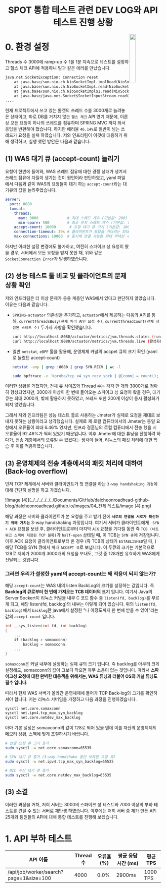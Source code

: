 <h1 align = 'center'> SPOT 통합 테스트 관련 DEV LOG와 API 테스트 진행 상황 </h1>

<img src="https://img.shields.io/badge/작성자%20%7C%20전수민-205781?style=for-the-badge&logo=github&logoColor=FFFFFF" width='20%' align = 'right'/>

# 0. 환경 설정

Threads 수 3000에 ramp-up 수 1을 1분 지속으로 테스트를 설정하고 헬스 체크 API에 적용하니 밑과 같은 에러를 만났습니다.  

```txt
java.net.SocketException: Connection reset
	at java.base/sun.nio.ch.NioSocketImpl.implRead(NioSocketImpl.java:328)
	at java.base/sun.nio.ch.NioSocketImpl.read(NioSocketImpl.java:355)
	at java.base/sun.nio.ch.NioSocketImpl$1.read(NioSocketImpl.java:808)
	at java.base/java.net.Socket$SocketInputStream.read(Socket.java:966)
....
```

현재 프로젝트에서 쓰고 있는 톰캣의 쓰레드 수를 3000개로 늘려놓은 상태이고, 따로 DB를 거치지 않는 `헬스 체크`  API 였기 때문에, 이론상 모든 요청이 하나의 쓰레드를 점유하며 SPRING MVC 까지 와서 응답을 반환해야 했습니다. 하지만 에러율 `46.14%`로 절반이 넘는 쓰레드가 요청을 실패 하였습니다. 저와 인프라팀이 이것에 대응하기 위해 생각하고, 실행 했던 방안은 다음과 같습니다.

## (1) WAS 대기 큐 (accept-count) 늘리기

  요청이 한번에 들어와, WAS 쓰레드 점유에 대한 경쟁 상태가 생겨서 쓰레드 점유에 차질이 생기는 것이 원인이라 판단하였고, yaml 파일에서 다음과 같이 WAS의 요청들이 대기 하는  `accept-count`라는 대기큐의 값을 늘려주었습니다. 

```yaml
server:
  port: 8080
  tomcat:
    threads:
      max: 3000             # 최대 스레드 개수 (기본값: 200)
      min-spare: 500        # 최소 유지 스레드 개수 (기본값: 10)
    accept-count: 10000      # 요청 대기 큐 크기 (기본값: 100)
    connection-timeout: 30s # 클라이언트가 응답을 기다리는 최대 시간
    max-connections: 10000  # 동시에 연결 가능한 최대 커넥션 수 (기본값: 8192)
```

하지만 이러한 설정 변경에도 불가하고, 여전히 스파이크 성 요청이 왔을 경우, 서버에서 모든 요청을 받지 못한 채, 위와 같은 `SocketConnection Error`가 발생하였습니다. 

## (2) 성능 테스트 툴 비교 및 클라이언트의 문제 상황 확인

저와 인프라팀은 더 이상 문제가 응용 계층인 WAS에서 있다고 판단하지 않았습니다. 이유는 다음과 같습니다. 

- `SPRING-actuator` 의존성을 추가하고, `actuator`에서 제공하는 다음의 API를 통해, `currentThreadsBusy(현재 처리 중인 요청 수)`, `currentThreadCount(전체 생성된 스레드 수)` 두가지 사항을 확인했습니다.

  ```bash
  curl http://localhost:8080/actuator/metrics/jvm.threads.states (runnable 상태의 쓰레드 확인)
  curl http://localhost:8080/actuator/metrics/jvm.threads.live (활성화된 쓰레드 확인)
  ```

- 일반 `netstat`, `eBPF` 툴을 활용해, 운영체제 커널의 accpet 큐의 크기 확인 (yaml로 늘렸던 accept-count)

  ```bash
  netstat -anp | grep :8080 | grep SYN_RECV | wc -l
  ```

  ```bash
  sudo bpftrace -e 'kprobe/tcp_v4_syn_recv_sock { @[comm] = count(); }'
  ```

이러한 상황을 거쳤지만, 전체 큐 사이즈와 Thread 수는 각각 만 개와 3000개로 정확히 형성되었지만,  3000개 이상이 한 번에 들어오는 스파이크 성 요청이 왔을 경우, 대기큐는 최대 2000개, 밖에 활용하지 못하였고, 쓰레드 또한 200개 이상이 동시 활성화가 되지 않았습니다.

  그래서 저와 인프라팀은 성능 테스트 툴로 사용하는 Jmeter가 실제로 요청을 제대로 보내지 못하는 상황이라고 생각했습니다. 실제로 제 로컬 컴퓨터에서의 Jmeter는 동일 요청에서 오류율이  최대 6.46% 였지만,  인프라 경훈님의 로컬 컴퓨터에서 전송 했을 시 오류율이 92.49%가 찍혀 있었기 때문입니다. 이후 Jmeter에 대한 튜닝을 진행하려 하다가, 전송 계층에서의 오류일 수 있겠다는 생각이 들어, 리눅스의 패킷 처리에 대한 학습 후 이를 적용하였습니다.

## (3) 운영체제의 전송 계층에서의 패킷 처리에 대하여 (Back-log overflow)

먼저 TCP 체계에서 서버와 클라이언트가 첫 연결을 하는 `3-way handshaking 과정`에 대해 간단히 설명을 하고 가겠습니다.

![image (4)](../../../../../../Documents/GitHub/dalcheonroadhead-github-blog/dalcheonroadhead.github.io/images/04_전체 테스트/image (4).png)

해당 과정은 서버와 클라이언트가 본 요청을 주고 받기 전에 **`서로의 연결을 서로가 확신하기 위해 거치는`** 3-way handshaking 과정입니다. 여기서 서버가 클라이언트에게 ` SYN + ACK` 요청을 보낸 후, 클라이언트로부터 마지막 `ACK` 요청을 기다릴 동안 즉 `TCB (네트워크 스택에 저장된 TCP 블록)`가 `half-open` 상태일 때, 이 TCB는 `SYN 큐`에 저장됩니다. 이후 ACK 요청이 클라이언트로부터 온 경우 (즉 TCB의 상태가 `ESTABLISHED`일 때, ) 해당 TCB를 SYN 큐에서 꺼내 `ACCEPT 큐`로 보냅니다.  이 두큐의 크기는 기본적으로 128로 저희가 2000개 3000개의 요청을 보내도, 그것 중 128개만 유효하게 WAS에게 전달되는 것입니다.

### 그러면 우리가 설정한 yaml의 accept-count는 왜 적용이 되지 않는가? 

해당 `accept-count`는 WAS 내의 listen BackLog의 크기를 설정하는 값입니다. 즉 **Backlog의 큐로부터 한 번에 가져오는 TCB 데이터의 크기** 입니다. 
여기서 Java의 Server Sockert이 리눅스 커널을 내부 C 코드 함수 중 `listen(fd, backlog)`를 부르게 되고, 해당 listen(fd, backlog)의 내부는 이렇게 되어 있습니다. 위의 `listen(fd, backlog)`에서 `backlog`란 java에서 설정한 "나 이정도까지 한 번에 받을 수 있어"라는 값의 `accept-count` 입니다.

```c
int __sys_listen(int fd, int backlog)
{
    ...
    if (backlog > somaxconn)
        backlog = somaxconn;
    ...
}
```

`somaxconn`은 커널 내부에 설정하는 실제 큐의 크기 입니다. 즉  backlog를 아무리 크게 설정해도, somaxconn의 값이 그보다 작으면 아무 소용이 없는 것입니다. 따라서 **스파이크성 요청에 대한 완벽한 대응책을 위해서는, WAS 튜닝과 더불어 OS의 커널 튜닝도 필수 입니다.**

따라서 현재 WAS 서버가 올라간 운영체제에 들어가 TCP Back-log의 크기를 확인하셔야 합니다. 저는 리눅스 서버임을 가정하고 다음 과정을 진행하겠습니다.

```sh
sysctl net.core.somaxconn
sysctl net.ipv4.tcp_max_syn_backlog
sysctl net.core.netdev_max_backlog
```

아마 기본 설정은 somaxconn의 값이 128로 되어 있을 텐데 이를 자신의 운영체제의 메모리 상황, 스펙에 맞게 조절하시기 바랍니다.

```sh
# 연결 요청 큐 크기 증가
sudo sysctl -w net.core.somaxconn=65535

# SYN 대기 큐 증가 (3-way handshake 동안 보류된 요청 큐)
sudo sysctl -w net.ipv4.tcp_max_syn_backlog=65535

# NIC 수신 대기 큐 증가
sudo sysctl -w net.core.netdev_max_backlog=65535
```

## (3) 소결

이러한 과정을 거쳐, 저희 서버는 3000의 스파이크 성 테스트와 7000 이상의 부하 테스트를 견딜 수 있는 서버로 재탄생 하였습니다. 이후에는 저희 서버 중 제가 만든 API 25개와 팀원들의 API에 대해 통합 테스트를 진행해 보겠습니다. 

# 1. API 부하 테스트

<table>
  <thead>
    <tr>
      <th>API 이름</th>
      <th>Thread 수</th>
      <th>오류율 (%)</th>
      <th>평균 응답 시간 (ms)</th>
      <th>평균 TPS</th>
    </tr>
  </thead>
  <tbody>
    <tr>
      <td rowspan="3">/api/job/worker/search?page=1&size=100</td>
      <td>4000</td>
      <td>0.0%</td>
      <td>2900ms</td>
      <td>1000 TPS</td>
    </tr>
  </tbody>
</table>





